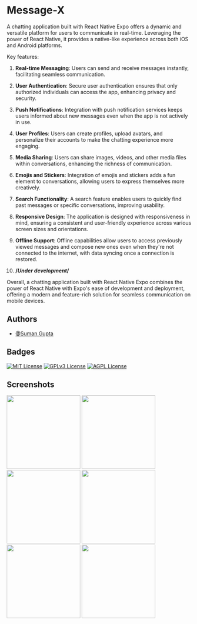 
# Message-X

A chatting application built with React Native Expo offers a dynamic and versatile platform for users to communicate in real-time. Leveraging the power of React Native, it provides a native-like experience across both iOS and Android platforms.

Key features:

1. **Real-time Messaging**: Users can send and receive messages instantly, facilitating seamless communication.

2. **User Authentication**: Secure user authentication ensures that only authorized individuals can access the app, enhancing privacy and security.

3. **Push Notifications**: Integration with push notification services keeps users informed about new messages even when the app is not actively in use.

4. **User Profiles**: Users can create profiles, upload avatars, and personalize their accounts to make the chatting experience more engaging.

5. **Media Sharing**: Users can share images, videos, and other media files within conversations, enhancing the richness of communication.

6. **Emojis and Stickers**: Integration of emojis and stickers adds a fun element to conversations, allowing users to express themselves more creatively.

7. **Search Functionality**: A search feature enables users to quickly find past messages or specific conversations, improving usability.

8. **Responsive Design**: The application is designed with responsiveness in mind, ensuring a consistent and user-friendly experience across various screen sizes and orientations.

9. **Offline Support**: Offline capabilities allow users to access previously viewed messages and compose new ones even when they're not connected to the internet, with data syncing once a connection is restored.

10. **/*Under development*/**

Overall, a chatting application built with React Native Expo combines the power of React Native with Expo's ease of development and deployment, offering a modern and feature-rich solution for seamless communication on mobile devices.


## Authors

- [@Suman Gupta](https://www.github.com/er-sam)


## Badges
[![MIT License](https://img.shields.io/badge/License-MIT-green.svg)](https://choosealicense.com/licenses/mit/)
[![GPLv3 License](https://img.shields.io/badge/License-GPL%20v3-yellow.svg)](https://opensource.org/licenses/)
[![AGPL License](https://img.shields.io/badge/license-AGPL-blue.svg)](http://www.gnu.org/licenses/agpl-3.0)


## Screenshots
<div style="flex" >
  <img src="https://i.ibb.co/30W8vj0/Screenshot-1713986936.png" width="200px" />
<img src="https://i.ibb.co/hLcm080/Screenshot-1713986946.png" width="200px />
<img src="https://i.ibb.co/644tq17/Screenshot-1713986871.png" width="200px" />
<img src="https://i.ibb.co/NLL0Mtj/Screenshot-1713986855.png" width="200px" />
<img src="https://i.ibb.co/GdmTP38/Screenshot-1713986828.png" width="200px" />
  <img src="https://i.ibb.co/CH0RZRc/Screenshot-1713986839.png" width="200px" />
  <img src="https://i.ibb.co/644tq17/Screenshot-1713986871.png" width="200px" />
</div>


